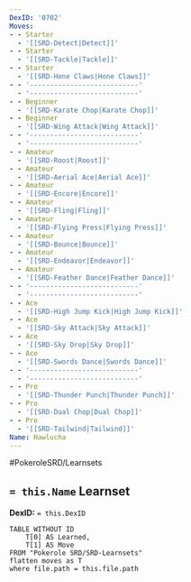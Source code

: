 ```yaml
---
DexID: '0702'
Moves:
- - Starter
  - '[[SRD-Detect|Detect]]'
- - Starter
  - '[[SRD-Tackle|Tackle]]'
- - Starter
  - '[[SRD-Hone Claws|Hone Claws]]'
- - '---------------------------'
  - '---------------------------'
- - Beginner
  - '[[SRD-Karate Chop|Karate Chop]]'
- - Beginner
  - '[[SRD-Wing Attack|Wing Attack]]'
- - '---------------------------'
  - '---------------------------'
- - Amateur
  - '[[SRD-Roost|Roost]]'
- - Amateur
  - '[[SRD-Aerial Ace|Aerial Ace]]'
- - Amateur
  - '[[SRD-Encore|Encore]]'
- - Amateur
  - '[[SRD-Fling|Fling]]'
- - Amateur
  - '[[SRD-Flying Press|Flying Press]]'
- - Amateur
  - '[[SRD-Bounce|Bounce]]'
- - Amateur
  - '[[SRD-Endeavor|Endeavor]]'
- - Amateur
  - '[[SRD-Feather Dance|Feather Dance]]'
- - '---------------------------'
  - '---------------------------'
- - Ace
  - '[[SRD-High Jump Kick|High Jump Kick]]'
- - Ace
  - '[[SRD-Sky Attack|Sky Attack]]'
- - Ace
  - '[[SRD-Sky Drop|Sky Drop]]'
- - Ace
  - '[[SRD-Swords Dance|Swords Dance]]'
- - '---------------------------'
  - '---------------------------'
- - Pro
  - '[[SRD-Thunder Punch|Thunder Punch]]'
- - Pro
  - '[[SRD-Dual Chop|Dual Chop]]'
- - Pro
  - '[[SRD-Tailwind|Tailwind]]'
Name: Hawlucha
---
```


#PokeroleSRD/Learnsets

## `= this.Name` Learnset

**DexID:** `= this.DexID`

```dataview
TABLE WITHOUT ID
    T[0] AS Learned,
    T[1] AS Move
FROM "Pokerole SRD/SRD-Learnsets"
flatten moves as T
where file.path = this.file.path
```
